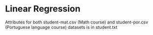 # Linear Regression

Attributes for both student-mat.csv (Math course) and student-por.csv (Portuguese language course) datasets is in student.txt
